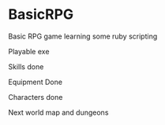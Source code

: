 # BasicRPG

Basic RPG game learning some ruby scripting

Playable exe

Skills done

Equipment Done

Characters done

Next world map and dungeons
